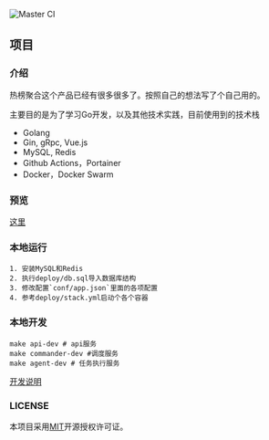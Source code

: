 ![Master CI](https://github.com/aaronzjc/mu/workflows/Master%20CI/badge.svg)

## 项目

### 介绍

热榜聚合这个产品已经有很多很多了。按照自己的想法写了个自己用的。

主要目的是为了学习Go开发，以及其他技术实践，目前使用到的技术栈

+ Golang
+ Gin, gRpc, Vue.js 
+ MySQL, Redis
+ Github Actions，Portainer 
+ Docker，Docker Swarm

### 预览
[这里](https://github.com/aaronzjc/mu/tree/master/doc)

### 本地运行

```shell
1. 安装MySQL和Redis
2. 执行deploy/db.sql导入数据库结构
3. 修改配置`conf/app.json`里面的各项配置
4. 参考deploy/stack.yml启动个各个容器
```

### 本地开发

```shell
make api-dev # api服务
make commander-dev #调度服务
make agent-dev # 任务执行服务
```

[开发说明](doc/DEV.md)

### LICENSE

本项目采用[MIT](https://github.com/aaronzjc/mu/blob/dev/LICENSE)开源授权许可证。
